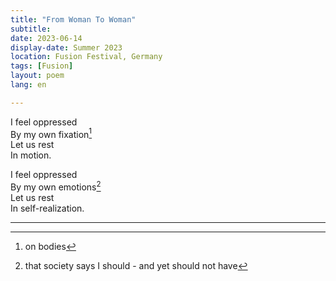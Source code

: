 ```yaml
---
title: "From Woman To Woman"
subtitle:
date: 2023-06-14
display-date: Summer 2023
location: Fusion Festival, Germany
tags: [Fusion]
layout: poem
lang: en

---
```


I feel oppressed  
By my own fixation[^1]  
Let us rest  
In motion.  

I feel oppressed  
By my own emotions[^2]  
Let us rest  
In self-realization.  

---

[^1]: on bodies  
[^2]: that society says I should - and yet should not have

